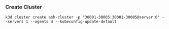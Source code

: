 ### Create Cluster
    k3d cluster create ash-cluster -p "30001-30005:30001-30005@server:0" --servers 1 --agents 4 --kubeconfig-update-default